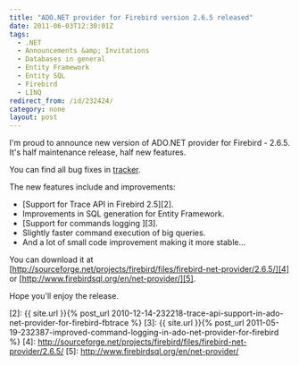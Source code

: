```yaml
---
title: "ADO.NET provider for Firebird version 2.6.5 released"
date: 2011-06-03T12:30:01Z
tags:
  - .NET
  - Announcements &amp; Invitations
  - Databases in general
  - Entity Framework
  - Entity SQL
  - Firebird
  - LINQ
redirect_from: /id/232424/
category: none
layout: post
---
```

I'm proud to announce new version of ADO.NET provider for Firebird - 2.6.5. It's half maintenance release, half new features.

You can find all bug fixes in [tracker][1].

The new features include and improvements:

* [Support for Trace API in Firebird 2.5][2].
* Improvements in SQL generation for Entity Framework.
* [Support for commands logging ][3].
* Slightly faster command execution of big queries.
* And a lot of small code improvement making it more stable...


You can download it at [http://sourceforge.net/projects/firebird/files/firebird-net-provider/2.6.5/][4] or [http://www.firebirdsql.org/en/net-provider/][5].

Hope you'll enjoy the release.

[1]: http://tracker.firebirdsql.org/secure/IssueNavigator.jspa?reset=true&&pid=10003&fixfor=10400&sorter/field=issuekey&sorter/order=DESC
[2]: {{ site.url }}{% post_url 2010-12-14-232218-trace-api-support-in-ado-net-provider-for-firebird-fbtrace %}
[3]: {{ site.url }}{% post_url 2011-05-19-232387-improved-command-logging-in-ado-net-provider-for-firebird %}
[4]: http://sourceforge.net/projects/firebird/files/firebird-net-provider/2.6.5/
[5]: http://www.firebirdsql.org/en/net-provider/